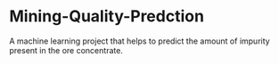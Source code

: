 # Mining-Quality-Predction
A machine learning project that helps to predict the amount of impurity present in the ore concentrate.
